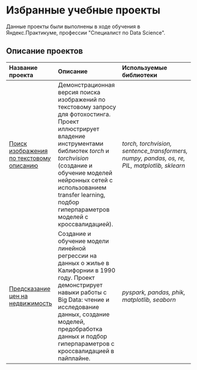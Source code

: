 # Избранные учебные проекты

Данные проекты были выполнены в ходе обучения в Яндекс.Практикуме, профессии  "Специалист по Data Science".

## Описание проектов


| Название проекта | Описание | Используемые библиотеки | 
| :---------------------- | :---------------------- | :---------------------- |
| [Поиск изображения по текстовому описанию](image-search-by-text-description) | Демонстрационная версия поиска изображений по текстовому запросу для фотохостинга. Проект иллюстрирует владение инструментами библиотек *torch* и *torchvision* (создание и обучение моделей нейронных сетей с использованием transfer learning, подбор гиперпараметров моделей с кроссвалидацией).| *torch, torchvision, sentence_transformers, numpy, pandas, os, re, PIL, matplotlib, sklearn*|
| [Предсказание цен на недвижимость](real-estate-value) | Создание и обучение модели линейной регрессии на данных о жилье в Калифорнии в 1990 году. Проект демонстрирует навыки работы с Big Data: чтение и исследование данных, создание моделей, предобработка данных и подбор гиперпараметров с кроссвалидацией в пайплайне.  | *pyspark, pandas, phik, matplotlib, seaborn* |